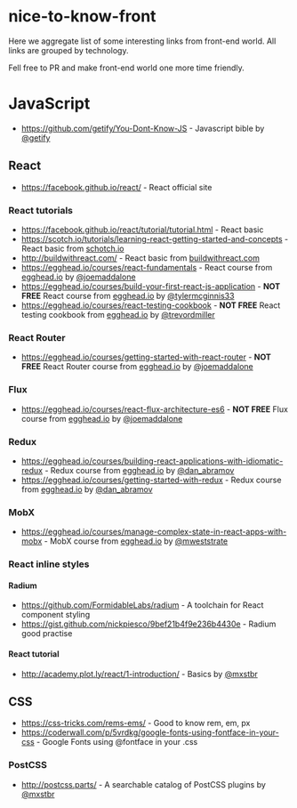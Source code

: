 # nice-to-know-front

Here we aggregate list of some interesting links from front-end world.
All links are grouped by technology.

Fell free to PR and make front-end world one more time friendly.

# JavaScript
* https://github.com/getify/You-Dont-Know-JS - Javascript bible by [@getify](https://twitter.com/getify)

## React
* https://facebook.github.io/react/ - React official site

### React tutorials
* https://facebook.github.io/react/tutorial/tutorial.html - React basic
* https://scotch.io/tutorials/learning-react-getting-started-and-concepts - React basic from [schotch.io](https://scotch.io)
* http://buildwithreact.com/ - React basic from [buildwithreact.com](http://buildwithreact.com/)
* https://egghead.io/courses/react-fundamentals - React course from [egghead.io](https://egghead.io) by [@joemaddalone](https://twitter.com/joemaddalone)
* https://egghead.io/courses/build-your-first-react-js-application - **NOT FREE** React course from [egghead.io](https://egghead.io) by [@tylermcginnis33](https://twitter.com/tylermcginnis33)
* https://egghead.io/courses/react-testing-cookbook - **NOT FREE** React testing cookbook from [egghead.io](https://egghead.io) by [@trevordmiller](https://twitter.com/trevordmiller)

### React Router
* https://egghead.io/courses/getting-started-with-react-router - **NOT FREE** React Router course from [egghead.io](https://egghead.io) by [@joemaddalone](https://twitter.com/joemaddalone)

### Flux
* https://egghead.io/courses/react-flux-architecture-es6 - **NOT FREE** Flux course from [egghead.io](https://egghead.io) by [@joemaddalone](https://twitter.com/joemaddalone)

### Redux
* https://egghead.io/courses/building-react-applications-with-idiomatic-redux - Redux course from [egghead.io](https://egghead.io) by [@dan_abramov](https://twitter.com/dan_abramov)
* https://egghead.io/courses/getting-started-with-redux - Redux course from [egghead.io](https://egghead.io) by [@dan_abramov](https://twitter.com/dan_abramov)

### MobX
* https://egghead.io/courses/manage-complex-state-in-react-apps-with-mobx - MobX course from [egghead.io](https://egghead.io) by [@mweststrate](https://twitter.com/mweststrate)

### React inline styles

#### Radium
* https://github.com/FormidableLabs/radium - A toolchain for React component styling
* https://gist.github.com/nickpiesco/9bef21b4f9e236b4430e - Radium good practise

#### React tutorial
* http://academy.plot.ly/react/1-introduction/ - Basics by [@mxstbr](https://twitter.com/@mxstbr)


## CSS
* https://css-tricks.com/rems-ems/ - Good to know rem, em, px
* https://coderwall.com/p/5vrdkg/google-fonts-using-fontface-in-your-css - Google Fonts using @fontface in your .css

### PostCSS
* http://postcss.parts/ - A searchable catalog of PostCSS plugins by [@mxstbr](https://twitter.com/@mxstbr)
